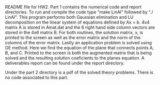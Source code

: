 README file for HW2. Part 1 contains the numerical code and report directories. To run and compile the code type "make LinAl" followed by "./ LinAl". 
This program performs both Gaussian elimination and LU decomposition on the linear system of equations defined by Ax = b. 4x4 matrix A is stored in Amat.dat and the 
6 right hand side column vectors are stored in the 4x6 matrix B. For both routines, the solution matrix, x, is printed to the screen as well as the error matrix
and the norm of the columns of the error matrix. 
Lastly an application problem is solved using GE method. Here we find the equation of the plane that connects points A, B, and C. Printed to the screen is both 
the augmented matrix that is being solved and the resulting solution coeficients to the planes equation. 
A deliverables report can be found under the report directory.   

Under the part 2 directory is a pdf of the solved theory problems. There is no code associated to this part. 